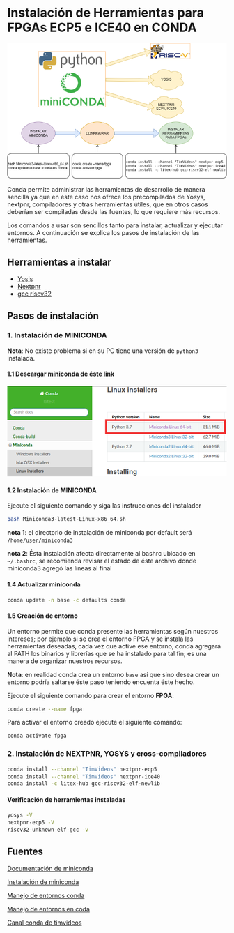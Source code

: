 # Instalación de Herramientas para FPGAs ECP5 e ICE40 en CONDA

![Diagrama general de instalación](./img/conda-fpga-tools.png)

Conda permite administrar las herramientas de desarrollo de manera sencilla
ya que en éste caso nos ofrece los precompilados de Yosys, nextpnr, compiladores
y otras herramientas útiles, que en otros casos deberían ser compiladas desde
las fuentes, lo que requiere más recursos.

Los comandos a usar son sencillos tanto para instalar, actualizar y ejecutar entornos.
A continuación se explica los pasos de instalación de las herramientas.

## Herramientas a instalar

* [Yosis](https://github.com/YosysHQ/yosys)
* [Nextpnr](https://github.com/YosysHQ/nextpnr)
* [gcc riscv32](https://github.com/riscv/riscv-gnu-toolchain)

## Pasos de instalación

### 1. Instalación de MINICONDA

**Nota**: No existe problema si en su PC tiene una versión de `python3` instalada.

#### 1.1 Descargar [miniconda de éste link](https://docs.conda.io/en/latest/miniconda.html#linux-installers)

![descarga de miniconda](./img/descargar-miniconda.png)

#### 1.2 Instalación de MINICONDA

Ejecute el siguiente comando y siga las instrucciones del instalador
```bash
bash Miniconda3-latest-Linux-x86_64.sh
```

**nota 1**: el directorio de instalación de miniconda por default será `/home/user/miniconda3`

**nota 2**: Ésta instalación afecta directamente al bashrc ubicado en `~/.bashrc`,
se recomienda revisar el estado de éste archivo donde miniconda3 agregó las líneas al final

#### 1.4 Actualizar miniconda

```bash
conda update -n base -c defaults conda
```

#### 1.5 Creación de entorno

Un entorno permite que conda presente las herramientas según nuestros
intereses; por ejemplo si se crea el entorno FPGA y se instala las herramientas
deseadas, cada vez que active ese entorno, conda agregará al PATH los binarios y
librerías que se ha instalado para tal fin; es una manera de organizar nuestros recursos.

**Nota**: en realidad conda crea un entorno `base` así que sino desea crear un entorno
podría saltarse éste paso teniendo encuenta éste hecho.

Ejecute el siguiente comando para crear el entorno **FPGA**:

```bash
conda create --name fpga
```

Para activar el entorno creado ejecute el siguiente comando:

```bash
conda activate fpga
```

### 2. Instalación de NEXTPNR, YOSYS y cross-compiladores

```bash
conda install --channel "TimVideos" nextpnr-ecp5
conda install --channel "TimVideos" nextpnr-ice40
conda install -c litex-hub gcc-riscv32-elf-newlib
```

#### Verificación de herramientas instaladas

```bash
yosys -V
nextpnr-ecp5 -V
riscv32-unknown-elf-gcc -v
```

## Fuentes

[Documentación de miniconda](https://docs.conda.io/en/latest/miniconda.html)

[Instalación de miniconda](https://conda.io/projects/conda/en/latest/user-guide/install/linux.html)

[Manejo de entornos conda](https://docs.conda.io/projects/conda/en/latest/user-guide/getting-started.html#managing-environments)

[Manejo de entornos en coda](https://uoa-eresearch.github.io/eresearch-cookbook/recipe/2014/11/20/conda/)

[Canal conda de timvideos](https://anaconda.org/timvideos/repo/installers)
